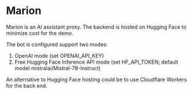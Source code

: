 # Marion

Marion is an AI assistant proxy. The backend is hosted on Hugging Face to minimize cost for the demo.

The bot is configured support two modes:
1) OpenAI mode (set OPENAI_API_KEY)
2) Free Hugging Face Inference API mode (set HF_API_TOKEN; default model mistralai/Mistral-7B-Instruct)

An alternative to Hugging Face hosting could be to use Cloudflare Workers for the back end. 
